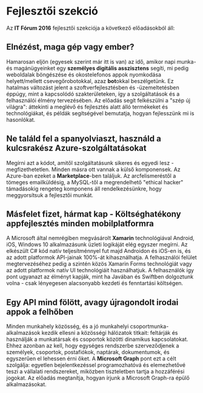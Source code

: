 # Fejlesztői szekció

Az **IT Fórum 2016** fejlesztői szekciója a következő előadásokból áll:

## Elnézést, maga gép vagy ember?
Hamarosan eljön (egyesek szerint már itt is van) az idő, amikor napi munka- és magánügyeinket egy **személyes digitális asszisztens** segíti, mi pedig weboldalak böngészése és okostelefonos appok nyomkodása helyett/mellett csevegőrobotokkal, azaz **bot**okkal beszélgetünk. Ez hatalmas változást jelent a szoftverfejlesztésben és -üzemeltetésben éppúgy, mint a kapcsolódó szakterületeken, így a szolgáltatások és a felhasználói élmény tervezésében. Az előadás segít felkészülni a "szép új világra": áttekinti a meglévő és fejlesztés alatt álló termékeket és technológiákat, és példák segítségével bemutatja, hogyan fejlesszünk mi is hasonlókat.

## Ne találd fel a spanyolviaszt, használd a kulcsrakész Azure-szolgáltatásokat
Megírni azt a kódot, amitől szolgáltatásunk sikeres és egyedi lesz - megfizethetetlen. Minden másra ott vannak a külső komponensek. Az Azure-ban ezeket a **Marketplace**-ben találjuk. Az arcfelismeréstől a tömeges emailküldésig, a MySQL-től a megrendelhető "ethical hacker" támadásokig rengeteg komponens áll rendelkezésünkre, hogy meggyorsítsuk a fejlesztői munkát.

## Másfelet fizet, hármat kap - Költséghatékony appfejlesztés minden mobilplatformra
A Microsoft által nemrégiben megvásárolt **Xamarin** technológiával Android, iOS, Windows 10 alkalmazásunk üzleti logikáját elég egyszer megírni. Az elkészült C# kód natív teljesítménnyel fut majd Androidon és iOS-en is, és az adott platformok API-jainak 100%-át kihasználhatja. A felhasználói felület megtervezéséhez pedig a szintén közös Xamarin Forms technológiát vagy az adott platformok natív UI technológiáit használhatjuk. A felhasználók így pont ugyanazt az élményt kapják, mint ha Javában és Swiftben dolgoztunk volna - csak lényegesen alacsonyabb kezdeti és fenntartási költségen.

## Egy API mind fölött, avagy újragondolt irodai appok a felhőben
Minden munkahely közösség, és a jó munkahelyi csoportmunka-alkalmazások kezdik ellesni a közösségi hálózatok titkait: feltárják és használják a munkatársak és csoportok közötti dinamikus kapcsolatokat. Ehhez azonban az kell, hogy egységes rendszerbe szerveződjenek a személyek, csoportok, postafiókok, naptárak, dokumentumok, és egyszerűen el lehessen érni őket. A **Microsoft Graph** pont ezt a célt szolgálja: egyetlen bejelentkezéssel programozhatóvá és elemezhetővé teszi a vállalati rendszereket, miközben tiszteletben tartja a hozzáférési jogokat. Az előadás megtanítja, hogyan írjunk a Microsoft Graph-ra épülő alkalmazásokat.
